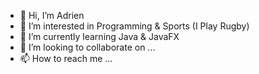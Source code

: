 - 👋 Hi, I’m Adrien
- 👀 I’m interested in Programming & Sports (I Play Rugby)
- 🌱 I’m currently learning Java & JavaFX
- 💞️ I’m looking to collaborate on ...
- 📫 How to reach me ...

<!---
Adriiiiiin-a/Adriiiiiin-a is a ✨ special ✨ repository because its `README.md` (this file) appears on your GitHub profile.
You can click the Preview link to take a look at your changes.
--->
